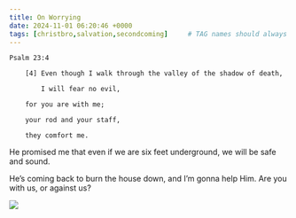 ```yaml
---
title: On Worrying
date: 2024-11-01 06:20:46 +0000
tags: [christbro,salvation,secondcoming]     # TAG names should always be lowercase
---
```


```
Psalm 23:4

    [4] Even though I walk through the valley of the shadow of death,

        I will fear no evil,

    for you are with me;

    your rod and your staff,

    they comfort me.
```

He promised me that even if we are six feet underground, we will be safe and sound.

He’s coming back to burn the house down, and I’m gonna help Him. Are you with us, or against us?

![](/7e878739d5973571e55df92d7374bd8c.jpeg)